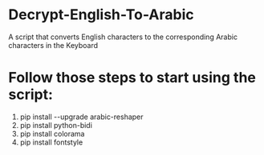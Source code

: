 # Decrypt-English-To-Arabic
A script that converts English characters to the corresponding Arabic characters in the Keyboard

# Follow those steps to start using the script:
1. pip install --upgrade arabic-reshaper
2. pip install python-bidi
3. pip install colorama
4. pip install fontstyle
